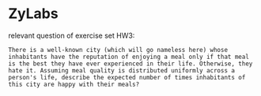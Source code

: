 # ZyLabs
relevant question of exercise set HW3:

`There is a well-known city (which will go nameless here) whose inhabitants have the reputation of enjoying a meal only if that meal is the best they have ever experienced in their life. Otherwise, they hate it. Assuming meal quality is distributed uniformly across a person's life, describe the expected number of times inhabitants of this city are happy with their meals?`

